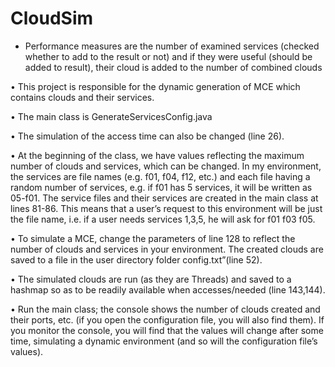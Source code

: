 # CloudSim
- Performance measures are the number of examined services (checked whether to add to the result or not)
and if they were useful (should be added to result), their cloud is added to the number of combined clouds

•	This project is responsible for the dynamic generation of MCE which contains clouds and their services.

•	The main class is GenerateServicesConfig.java

•	The simulation of the access time can also be changed (line 26).

•	At the beginning of the class, we have values reflecting the maximum number of clouds and services, which can be changed. In my environment, the services are file names (e.g. f01, f04, f12, etc.) and each file having a random number of services, e.g. if f01 has 5 services, it will be written as 05-f01. The service files and their services are created in the main class at lines 81-86. This means that a user’s request to this environment will be just the file name, i.e. if a user needs services 1,3,5, he will ask for f01 f03 f05.

•	To simulate a MCE, change the parameters of line 128 to reflect the number of clouds and services in your environment. The created clouds are saved to a file in the user directory folder config.txt”(line 52).

•	The simulated clouds are run (as they are Threads) and saved to a hashmap so as to be readily available when accesses/needed (line 143,144).

•	Run the main class; the console shows the number of clouds created and their ports, etc. (if you open the configuration file, you will also find them). If you monitor the console, you will find that the values will change after some time, simulating a dynamic environment (and so will the configuration file’s values).
